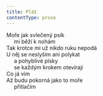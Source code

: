```yaml
---
title: Pláž
contentType: prose
---
```


Moře jak svlečený psík  
     mi běží k nohám  
Tak krotce mi už nikdo ruku nepodá  
U něj se neslyším ani polykat  
     a pohyblivé písky  
     se každým krokem otevírají  
Co já vím  
Až budu pokorná jako to moře  
     přitlačím
